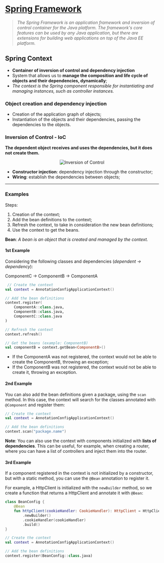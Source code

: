 # [Spring Framework](https://spring.io/)

> *The Spring Framework is an application framework and inversion of control container for the Java platform. The framework's core features can be used by any Java application, but there are extensions for building web applications on top of the Java EE platform.*

## Spring Context

* **Container of inversion of control and dependency injection**
* System that allows us to **manage the composition and life cycle of objects and their dependencies, dynamically**;
* *The context is the Spring component responsible for instantiating and managing instances, such as controller instances.*

### Object creation and dependency injection

* Creation of the application graph of objects;
* Instantiation of the objects and their dependencies, passing the dependencies to the objects.

### Inversion of Control - IoC

**The dependent object receives and uses the dependencies, but it does not create them.**

<p align="center">
    <img src="./docs/dependencies.png" alt="Inversion of Control" align="center"/>
</p>

* **Constructor injection**: dependency injection through the constructor;
* **Wiring**: establish the dependencies between objects;

---

### Examples

Steps:

1. Creation of the context;
2. Add the bean definitions to the context;
3. Refresh the context, to take in consideration the new bean definitions;
4. Use the context to get the beans.

**Bean**: *A bean is an object that is created and managed by the context.*

#### 1st Example

Considering the following classes and dependencies (*dependent -> dependency*):

ComponentC -> ComponentB ->  ComponentA

```kotlin
 // Create the context
val context = AnnotationConfigApplicationContext()

// Add the bean definitions
context.register(
    ComponentA::class.java,
    ComponentB::class.java,
    ComponentC::class.java
)

// Refresh the context
context.refresh()

// Get the beans (example: ComponentB)
val componentB = context.getBean<ComponentB>()
```

* If the ComponentA was not registered, the context would not be able to create the ComponentB, throwing an exception;
* If the ComponentB was not registered, the context would not be able to create it, throwing an exception.

#### 2nd Example

You can also add the bean definitions given a package, using the `scan` method. In this case, the context will search for the classes annotated with `@Component` and register them:

```kotlin
// Create the context
val context = AnnotationConfigApplicationContext()

// Add the bean definitions
context.scan("package.name")
```

**Note**: You can also use the context with components initialized with **lists of dependencies**. This can be useful, for example, when creating a router, where you can have a list of controllers and inject them into the router.


#### 3rd Example

If a component registered in the context is not initialized by a constructor, but with a static method, you can use the `@Bean` annotation to register it.

For example, a HttpClient is initialized with the `newBuilder` method, so we create a function that returns a HttpClient and annotate it with `@Bean`:

```kotlin
class BeanConfig {
    @Bean
    fun httpClient(cookieHandler: CookieHandler): HttpClient = HttpClient
        .newBuilder()
        .cookieHandler(cookieHandler)
        .build()
}

// Create the context
val context = AnnotationConfigApplicationContext()

// Add the bean definitions
context.register(BeanConfig::class.java)
```
